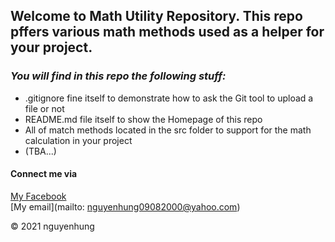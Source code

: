 ## Welcome to Math Utility Repository. This repo pffers various math methods used as a helper for your project.

### *_You will find in this repo the following stuff:_*
* .gitignore fine itself to demonstrate how to ask the Git tool to upload a file or not
* README.md file itself to show the Homepage of this repo
* All of match methods located in the src folder to support for the math calculation in your project
* (TBA...)

#### Connect me via
[My Facebook](https://www.facebook.com/nguyenhung0908)  
[My email](mailto: nguyenhung09082000@yahoo.com)

© 2021 nguyenhung


